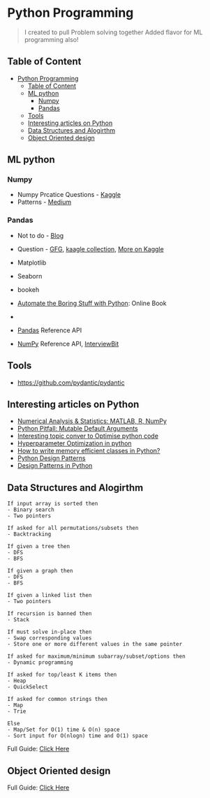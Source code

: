 # Python Programming
> I created to pull Problem solving together
> Added flavor for ML programming also! 

## Table of Content
- [Python Programming](#python-programming)
  - [Table of Content](#table-of-content)
  - [ML python](#ml-python)
    - [Numpy](#numpy)
    - [Pandas](#pandas)
  - [Tools](#tools)
  - [Interesting articles on Python](#interesting-articles-on-python)
  - [Data Structures and Alogirthm](#data-structures-and-alogirthm)
  - [Object Oriented design](#object-oriented-design)

## ML python
### Numpy
  * Numpy Prcatice Questions - [Kaggle](https://www.kaggle.com/code/themlphdstudent/learn-numpy-numpy-50-exercises-and-solution)
  * Patterns - [Medium](https://medium.com/@kasperjuunge/numpy-10-most-common-usage-patterns-afc19f2fd7a)

### Pandas
  * Not to do -  [Blog](https://www.aidancooper.co.uk/pandas-anti-patterns/) 
  * Question - [GFG](https://www.geeksforgeeks.org/pandas-practice-excercises-questions-and-solutions/), [kaagle collection](https://www.kaggle.com/discussions/getting-started/119445), [More on Kaggle](https://www.kaggle.com/code/icarofreire/pandas-24-useful-exercises-with-solutions) 
* Matplotlib
* Seaborn
* bookeh

  
* [Automate the Boring Stuff with Python](https://automatetheboringstuff.com/): Online Book
* 
* [Pandas](https://pandas.pydata.org/docs/reference/index.html) Reference API
* [NumPy](https://numpy.org/doc/stable/reference/index.html) Reference API, [InterviewBit](https://www.interviewbit.com/numpy-cheat-sheet/)

## Tools
- https://github.com/pydantic/pydantic

## Interesting articles on Python
* [Numerical Analysis & Statistics: MATLAB, R, NumPy](https://hyperpolyglot.org/numerical-analysis#numpy)
* [Python Pitfall: Mutable Default Arguments](https://towardsdatascience.com/python-pitfall-mutable-default-arguments-9385e8265422)
* [Interesting topic conver to Optimise python code](https://www.softformance.com/blog/how-to-speed-up-python-code/)
* [Hyperparameter Optimization in python](https://www.activestate.com/blog/top-10-tools-for-hyperparameter-optimization-in-python/)
* [How to write memory efficient classes in Python?](https://www.geeksforgeeks.org/how-to-write-memory-efficient-classes-in-python/)
* [Python Design Patterns](https://python-patterns.guide/)
* [Design Patterns in Python](https://refactoring.guru/design-patterns/python)


## Data Structures and Alogirthm


```
If input array is sorted then
- Binary search
- Two pointers

If asked for all permutations/subsets then
- Backtracking

If given a tree then
- DFS
- BFS

If given a graph then
- DFS
- BFS

If given a linked list then
- Two pointers

If recursion is banned then
- Stack

If must solve in-place then
- Swap corresponding values
- Store one or more different values in the same pointer

If asked for maximum/minimum subarray/subset/options then
- Dynamic programming

If asked for top/least K items then
- Heap
- QuickSelect

If asked for common strings then
- Map
- Trie

Else
- Map/Set for O(1) time & O(n) space
- Sort input for O(nlogn) time and O(1) space
```

Full Guide: [Click Here](https://github.com/vg11072001/Python-programming/tree/main/DSA%20Python)

##  Object Oriented design

Full Guide: [Click Here](https://github.com/vg11072001/Python-programming/tree/main/Object%20Oriented%20ODesign)
